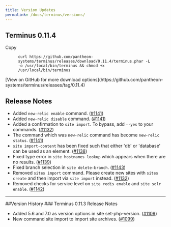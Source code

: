 ```yaml
---
title: Version Updates
permalink: /docs/terminus/versions/
---
```

## Terminus 0.11.4
<div class="zero-clipboard">
<span class="btn-clipboard">Copy</span>
<figure class="highlight"><pre><code class="curl" data-lang="curl">curl https://github.com/pantheon-systems/terminus/releases/download/0.11.4/terminus.phar -L -o /usr/local/bin/terminus && chmod +x /usr/local/bin/terminus
</code></pre></figure>
</div>
[View on GitHub for more download options](https://github.com/pantheon-systems/terminus/releases/tag/0.11.4)

## Release Notes
- Added `new-relic enable` command. ([#1141](https://github.com/pantheon-systems/terminus/pull/1141))
- Added `new-relic disable` command. ([#1141](https://github.com/pantheon-systems/terminus/pull/1141))
- Added a confirmation to `site import`. To bypass, add `--yes` to your commands. ([#1132](https://github.com/pantheon-systems/terminus/pull/1132))
- The command which was `new-relic` command has become `new-relic status`. ([#1141](https://github.com/pantheon-systems/terminus/pull/1141))
- `site import-content` has been fixed such that either 'db' or 'database' can be used as an element. ([#1138](https://github.com/pantheon-systems/terminus/pull/1138))
- Fixed type error in `site hostnames lookup` which appears when there are no results. ([#1139](https://github.com/pantheon-systems/terminus/pull/1139))
- Fixed branch selection in `site delete-branch`. ([#1143](https://github.com/pantheon-systems/terminus/pull/1143))
- Removed `sites import` command. Please create new sites with `sites create` and then import via `site import` instead. ([#1132](https://github.com/pantheon-systems/terminus/pull/1132))
- Removed checks for service level on `site redis enable` and `site solr enable`. ([#1142](https://github.com/pantheon-systems/terminus/pull/1142))
<hr>
##Version History
### Terminus 0.11.3 Release Notes

- Added 5.6 and 7.0 as version options in site set-php-version. ([#1109](https://github.com/pantheon-systems/terminus/pull/1109))
- New command site import to import site archives. ([#1099](https://github.com/pantheon-systems/terminus/pull/1099))
